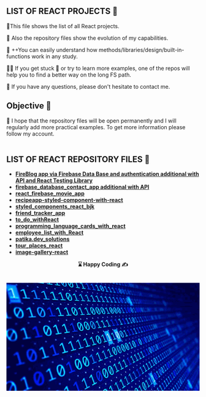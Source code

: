

## LIST OF REACT PROJECTS  🌄

🌲This file shows the list of all React projects.

🔗 Also the repository files show the evolution of my capabilities.

🐍  ++You can easily understand how methods/libraries/design/built-in-functions work in any study.

👨‍💻 If you get stuck 🐛 or try to learn more examples, one of the repos will help you to find a better way on the long FS path.

📨 If you have any questions, please don't hesitate to contact me.

## Objective 🎯 

🏇 I hope that the repository files will be open permanently and I will regularly add more practical examples. To get more information please follow my account.
<br><br>

## <b>LIST OF REACT REPOSITORY FILES<b> 💾

- [FireBlog app via Firebase Data Base and authentication additional with API and React Testing Library](https://github.com/Tal58/fireblog_app_withFirebase_includingReact_Testing_Library)
- [firebase_database_contact_app additional with API](https://github.com/Tal58/firebase_database_contact_app)
- [react_firebase_movie_app](https://github.com/Tal58/react_firebase_movie_app)
- [recipeapp-styled-component-with-react](https://github.com/Tal58/recipeapp-styled-component-with-react)
- [styled_components_react_bjk](https://github.com/Tal58/styled_components_react_bjk)
- [friend_tracker_app](https://github.com/Tal58/friend_tracker_app)
- [to_do_withReact](https://github.com/Tal58/to_do_withReact)
- [programming_language_cards_with_react](https://github.com/Tal58/programming_language_cards_with_react)
- [employee_list_with_React](https://github.com/Tal58/employee_list_with_React)
- [patika.dev_solutions](https://github.com/Tal58/patika.dev_solutions)
- [tour_places_react](https://github.com/Tal58/tour_places_react)
- [image-gallery-react](https://github.com/Tal58/image-gallery-react)



<center> ⌛ Happy Coding  ✍ </center>
<br>
<br>

<img src="./coding.gif" align="left" alt="desktop_version">



